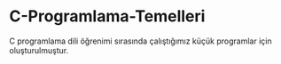 # C-Programlama-Temelleri
C programlama dili öğrenimi sırasında çalıştığımız küçük programlar için oluşturulmuştur. 
